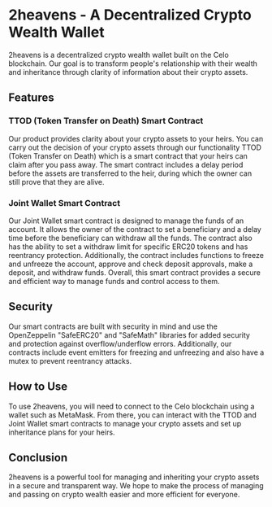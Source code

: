 # 2heavens - A Decentralized Crypto Wealth Wallet
2heavens is a decentralized crypto wealth wallet built on the Celo blockchain. Our goal is to transform people's relationship with their wealth and inheritance through clarity of information about their crypto assets.

## Features
### TTOD (Token Transfer on Death) Smart Contract
Our product provides clarity about your crypto assets to your heirs. You can carry out the decision of your crypto assets through our functionality TTOD (Token Transfer on Death) which is a smart contract that your heirs can claim after you pass away. The smart contract includes a delay period before the assets are transferred to the heir, during which the owner can still prove that they are alive.

### Joint Wallet Smart Contract
Our Joint Wallet smart contract is designed to manage the funds of an account. It allows the owner of the contract to set a beneficiary and a delay time before the beneficiary can withdraw all the funds. The contract also has the ability to set a withdraw limit for specific ERC20 tokens and has reentrancy protection. Additionally, the contract includes functions to freeze and unfreeze the account, approve and check deposit approvals, make a deposit, and withdraw funds. Overall, this smart contract provides a secure and efficient way to manage funds and control access to them.

## Security
Our smart contracts are built with security in mind and use the OpenZeppelin "SafeERC20" and "SafeMath" libraries for added security and protection against overflow/underflow errors. Additionally, our contracts include event emitters for freezing and unfreezing and also have a mutex to prevent reentrancy attacks.

## How to Use
To use 2heavens, you will need to connect to the Celo blockchain using a wallet such as MetaMask. From there, you can interact with the TTOD and Joint Wallet smart contracts to manage your crypto assets and set up inheritance plans for your heirs.

## Conclusion
2heavens is a powerful tool for managing and inheriting your crypto assets in a secure and transparent way. We hope to make the process of managing and passing on crypto wealth easier and more efficient for everyone.

 
